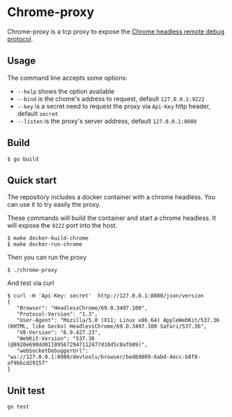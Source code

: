 # Chrome-proxy

Chrome-proxy is a tcp proxy to expose the
[Chrome headless remote debug protocol](https://chromedevtools.github.io/devtools-protocol/).

## Usage

The command line accepts some options:
- `--help` shows the option available
- `--bind` is the chome's address to request, default `127.0.0.1:9222`
- `--key` is a secret need to request the proxy via `Api-Key` http header, default `secret`
- `--listen` is the proxy's server address, default `127.0.0.1:8080`

## Build

```
$ go build
```

## Quick start

The repository includes a docker container with a chrome headless.
You can use it to try easily the proxy.

These commands will build the container and start a chrome headless. It will
expose the `9222` port into the host.

```
$ make docker-build-chrome
$ make docker-run-chrome
```

Then you can run the proxy
```
$ ./chrome-proxy
```

And test via curl
```
$ curl -H 'Api-Key: secret'  http://127.0.0.1:8080/json/version
{
   "Browser": "HeadlessChrome/69.0.3497.100",
   "Protocol-Version": "1.3",
   "User-Agent": "Mozilla/5.0 (X11; Linux x86_64) AppleWebKit/537.36 (KHTML, like Gecko) HeadlessChrome/69.0.3497.100 Safari/537.36",
   "V8-Version": "6.9.427.23",
   "WebKit-Version": "537.36 (@8920e690dd011895672947112477d10d5c8afb09)",
   "webSocketDebuggerUrl": "ws://127.0.0.1:8080/devtools/browser/bed69809-6abd-4ecc-b8f8-af9bbcd29157"
}
```

## Unit test

```
go test
```
